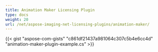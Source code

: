 ```yaml
---
title: Animation Maker Licensing Plugin
type: docs
weight: 20
url: /net/aspose-imaging-net-licensing-plugins/animation-maker/
---
```




{{< gist "aspose-com-gists" "c861df21437a981064c307c5b4e6cc4d" "animation-maker-plugin-example.cs" >}}
